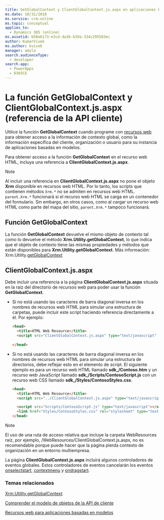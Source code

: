 ```yaml
---
title: GetGlobalContext y ClientGlobalContext.js.aspx en aplicaciones basadas en modelos | Microsoft Docs
ms.date: 10/31/2018
ms.service: crm-online
ms.topic: conceptual
applies_to:
  - Dynamics 365 (online)
ms.assetid: b58e6173-e3cd-4a3b-b39a-334c295503ec
author: KumarVivek
ms.author: kvivek
manager: amyla
search.audienceType:
  - developer
search.app:
  - PowerApps
  - D365CE
---
```

# <a name="getglobalcontext-function-and-clientglobalcontextjsaspx-client-api-reference"></a>La función GetGlobalContext y ClientGlobalContext.js.aspx (referencia de la API cliente)



Utilice la función **GetGlobalContext** cuando programe con [recursos web](../../web-resources.md) para obtener acceso a la información de contexto global, como la información específica del cliente, organización o usuario para su instancia de aplicaciones basadas en modelos. 

Para obtener acceso a la función **GetGlobalContext** en el recurso web HTML, incluya una referencia a **ClientGlobalContext.js.aspx**.

> [!NOTE]
> Al incluir una referencia en **ClientGlobalContext.js.aspx** no pone el objeto **Xrm** disponible en recursos web HTML. Por lo tanto, los scripts que contienen métodos `Xrm.*` no se admiten en recursos web HTML. `parent.Xrm.*` funcionará si el recurso web HTML se carga en un contenedor del formulario. Sin embargo, en otros casos, como al cargar un recurso web HTML como parte del mapa del sitio, `parent.Xrm.*` tampoco funcionará.

## <a name="getglobalcontext-function"></a>Función GetGlobalContext

La función **GetGlobalContext** devuelve el mismo objeto de contexto tal como lo devuelve el método **Xrm.Utility.getGlobalContext**, lo que indica que el objeto de contexto tiene las mismas propiedades y métodos que están disponibles para **Xrm.Utility.getGlobalContext**. Más información: Xrm.Utility.[getGlobalContext](Xrm-Utility/getGlobalContext.md)

## <a name="clientglobalcontextjsaspx"></a>ClientGlobalContext.js.aspx

Debe incluir una referencia a la página **ClientGlobalContext.js.aspx** situada en la raíz del directorio de recursos web para poder usar la función **GetGlobalContext**.

- Si no está usando las caracteres de barra diagonal inversa en los nombres de recursos web HTML para simular una estructura de carpetas, puede incluir este script haciendo referencia directamente a él. Por ejemplo:

    ```HTML
    <head>
      <title>HTML Web Resource</title>
      <script src="ClientGlobalContext.js.aspx" type="text/javascript" ></script>
      
    </head>
    ```
- Si no está usando las caracteres de barra diagonal inversa en los nombres de recursos web HTML para simular una estructura de directorios, debe reflejar esto en el elemento de script. El siguiente ejemplo es para un recurso web HTML llamado **sdk_/Contoso.htm** y un recurso web JavaScript llamado **sdk_/Scripts/ContosoScript.js** con un recurso web CSS llamado **sdk_/Styles/ContosoStyles.css**.

    ```HTML
    <head>
      <title>HTML Web Resource</title>
      <script src="../ClientGlobalContext.js.aspx" type="text/javascript" ></script>

      <script src="Scripts/ContosoScript.js" type="text/javascript"></script>
      <link href="Styles/ContosoStyles.css" rel="stylesheet" type="text/css" />
    </head>

    ```

> [!NOTE]
> El uso de una ruta de acceso relativa que incluye la carpeta WebResources raíz, por ejemplo, /WebResources/ClientGlobalContext.js.aspx, no es recomendable porque puede hacer que la página pierda contexto de organización en un entorno multiempresa.

La página **ClientGlobalContext.js.aspx** incluirá algunos controladores de eventos globales. Estos controladores de eventos cancelarán los eventos [onselectstart](https://developer.mozilla.org/en-US/docs/Web/Events/selectstart), [contextmenu](https://developer.mozilla.org/en-US/docs/Web/Events/contextmenu) y [ondragstart](https://developer.mozilla.org/en-US/docs/Web/Events/dragstart). 

### <a name="related-topics"></a>Temas relacionados

[Xrm.Utility.getGlobalContext](Xrm-Utility/getGlobalContext.md)

[Comprender el modelo de objetos de la API de cliente](../understand-clientapi-object-model.md) 

[Recursos web para aplicaciones basadas en modelos](../../web-resources.md)

